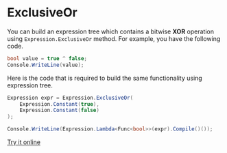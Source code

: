 # ExclusiveOr

You can build an expression tree which contains a bitwise **XOR** operation using `Expression.ExclusiveOr` method. For example, you have the following code.

```csharp
bool value = true ^ false;
Console.WriteLine(value);
```

Here is the code that is required to build the same functionality using expression tree. 

```csharp
Expression expr = Expression.ExclusiveOr(
    Expression.Constant(true),
    Expression.Constant(false)
);

Console.WriteLine(Expression.Lambda<Func<bool>>(expr).Compile()());
```

[Try it online](https://dotnetfiddle.net/GKSkuj)